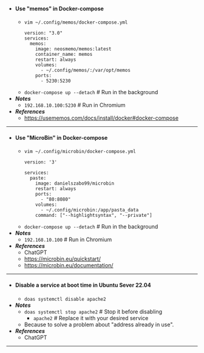 - #### Use "memos" in Docker-compose
    - `vim ~/.config/memos/docker-compose.yml`
      ```
      version: "3.0"
      services:
        memos:
          image: neosmemo/memos:latest
          container_name: memos
          restart: always
          volumes:
            - ~/.config/memos/:/var/opt/memos
          ports:
            - 5230:5230
      ```
    - `docker-compose up --detach` # Run in the background
- ***Notes***
    - `192.168.10.100:5230` # Run in Chromium
- ***References***
    - https://usememos.com/docs/install/docker#docker-compose
- ---
- #### Use "MicroBin" in Docker-compose
    - `vim ~/.config/microbin/docker-compose.yml`
      ```
      version: '3'
      
      services:
        paste:
          image: danielszabo99/microbin
          restart: always
          ports:
            - "80:8080"
          volumes:
            - ~/.config/microbin:/app/pasta_data
          command: ["--highlightsyntax", "--private"]
      ```
    - `docker-compose up --detach` # Run in the background
- ***Notes***
    - `192.168.10.100` # Run in Chromium
- ***References***
    - ChatGPT
    - https://microbin.eu/quickstart/
    - https://microbin.eu/documentation/
- ---
- #### Disable a service at boot time in Ubuntu Sever 22.04
    - `doas systemctl disable apache2`
- ***Notes***
    - `doas systemctl stop apache2` # Stop it before disabling
        - `apache2` # Replace it with your desired service
    - Because to solve a problem about "address already in use".
- ***References***
    - ChatGPT
- ---

